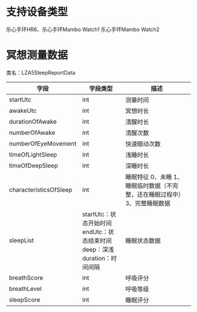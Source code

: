 <a name="lC0iU"></a>
# 支持设备类型
乐心手环HR6、乐心手环Mambo Watch1 乐心手环Mambo Watch2
<a name="jtQ5r"></a>
# 冥想测量数据
类名：LZA5SleepReportData

| 字段 | 字段类型 | 描述 |
| --- | --- | --- |
| startUtc | int | 测量时间 |
| awakeUtc | int | 冥想时长 |
| durationOfAwake | int | 清醒时长 |
| numberOfAwake | int | 清醒次数 |
| numberOfEyeMovement | int | 快速眼动次数 |
| timeOfLightSleep | int | 浅睡时长 |
| timeOfDeepSleep | int | 深睡时长 |
| characteristicsOfSleep | int | 睡眠特征 0、未睡  1、睡眠临时数据（不完整，还在睡眠过程中） 3、完整睡眠数据 |
| sleepList | startUtc：状态开始时间 <br />endUtc：状态结束时间<br />deep：深浅<br />duration：时间间隔 | 睡眠状态数据 |
| breathScore | int | 呼吸评分 |
| breathLevel | int | 呼吸等级 |
| sleepScore | int | 睡眠评分 |



